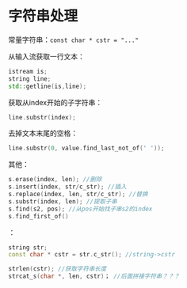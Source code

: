 # 字符串处理

常量字符串：`const char * cstr = "..."`



从输入流获取一行文本：

```c++
istream is;
string line;
std::getline(is,line);
```

获取从index开始的子字符串：

```c++
line.substr(index);
```

去掉文本末尾的空格：

```c++
line.substr(0, value.find_last_not_of(' '));
```

其他：

```c++
s.erase(index, len); //删除
s.insert(index, str/c_str); //插入
s.replace(index, len, str/c_str); //替换
s.substr(index, len); //提取子串
s.find(s2, pos); //从pos开始找子串s2的index
s.find_first_of()
```



<csrting>：

```c++
string str;
const char * cstr = str.c_str(); //string->cstr

strlen(cstr); //获取字符串长度
strcat_s(char *, len, cstr)； //后面拼接字符串？？？
```

